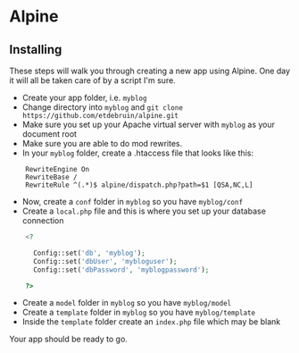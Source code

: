 # Alpine

## Installing

These steps will walk you through creating a new app using Alpine.  One day it will all be taken care of by a script I'm sure.

* Create your app folder, i.e. `myblog`
* Change directory into `myblog` and `git clone https://github.com/etdebruin/alpine.git`
* Make sure you set up your Apache virtual server with `myblog` as your document root
* Make sure you are able to do mod rewrites.
* In your `myblog` folder, create a .htaccess file that looks like this:

```
    RewriteEngine On
    RewriteBase /
    RewriteRule ^(.*)$ alpine/dispatch.php?path=$1 [QSA,NC,L]
```

* Now, create a `conf` folder in `myblog` so you have `myblog/conf`
* Create a `local.php` file and this is where you set up your database connection

```php
    <?

      Config::set('db', 'myblog');
      Config::set('dbUser', 'mybloguser');
      Config::set('dbPassword', 'myblogpassword');

    ?>
```

* Create a `model` folder in `myblog` so you have `myblog/model`
* Create a `template` folder in `myblog` so you have `myblog/template`
* Inside the `template` folder create an `index.php` file which may be blank

Your app should be ready to go.
